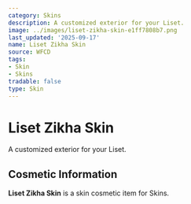 ```yaml
---
category: Skins
description: A customized exterior for your Liset.
image: ../images/liset-zikha-skin-e1ff7808b7.png
last_updated: '2025-09-17'
name: Liset Zikha Skin
source: WFCD
tags:
- Skin
- Skins
tradable: false
type: Skin
---
```


# Liset Zikha Skin

A customized exterior for your Liset.

## Cosmetic Information

**Liset Zikha Skin** is a skin cosmetic item for Skins.

